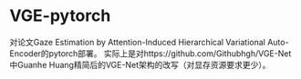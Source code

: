 # VGE-pytorch
对论文Gaze Estimation by Attention-Induced Hierarchical Variational Auto-Encoder的pytorch部署。
实际上是对https://github.com/Githubhgh/VGE-Net 中Guanhe Huang精简后的VGE-Net架构的改写（对显存资源要求更少）。
